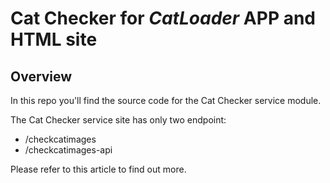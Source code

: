 # Cat Checker for _CatLoader_ APP and HTML site

## Overview

In this repo you'll find the source code for the Cat Checker service module.

The Cat Checker service site has only two endpoint:  
- /checkcatimages
- /checkcatimages-api

Please refer to this article to find out more.
